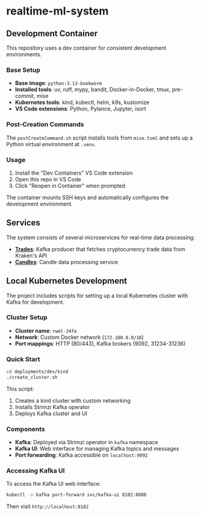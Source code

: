 # realtime-ml-system

## Development Container

This repository uses a dev container for consistent development environments.

### Base Setup
- **Base image**: `python:3.13-bookworm`
- **Installed tools**: uv, ruff, mypy, bandit, Docker-in-Docker, tmux, pre-commit, mise
- **Kubernetes tools**: kind, kubectl, helm, k9s, kustomize
- **VS Code extensions**: Python, Pylance, Jupyter, isort

### Post-Creation Commands
The `postCreateCommand.sh` script installs tools from `mise.toml` and sets up a Python virtual environment at `.venv`.

### Usage
1. Install the "Dev Containers" VS Code extension
2. Open this repo in VS Code
3. Click "Reopen in Container" when prompted

The container mounts SSH keys and automatically configures the development environment.

## Services

The system consists of several microservices for real-time data processing:

- **[Trades](services/trades/README.md)**: Kafka producer that fetches cryptocurrency trade data from Kraken's API
- **[Candles](services/candles/README.md)**: Candle data processing service

## Local Kubernetes Development

The project includes scripts for setting up a local Kubernetes cluster with Kafka for development.

### Cluster Setup
- **Cluster name**: `rwml-34fa`
- **Network**: Custom Docker network (`172.100.0.0/16`)
- **Port mappings**: HTTP (80/443), Kafka brokers (9092, 31234-31236)

### Quick Start
```bash
cd deployments/dev/kind
./create_cluster.sh
```

This script:
1. Creates a kind cluster with custom networking
2. Installs Strimzi Kafka operator
3. Deploys Kafka cluster and UI

### Components
- **Kafka**: Deployed via Strimzi operator in `kafka` namespace
- **Kafka UI**: Web interface for managing Kafka topics and messages
- **Port forwarding**: Kafka accessible on `localhost:9092`

### Accessing Kafka UI
To access the Kafka UI web interface:
```bash
kubectl -n kafka port-forward svc/kafka-ui 8182:8080
```
Then visit `http://localhost:8182`